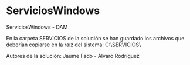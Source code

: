 # ServiciosWindows
ServiciosWindows - DAM

En la carpeta SERVICIOS de la solución se han guardado los archivos que deberían copiarse en la raíz del sistema: C:\SERVICIOS\

Autores de la solución: Jaume Fadó - Álvaro Rodríguez